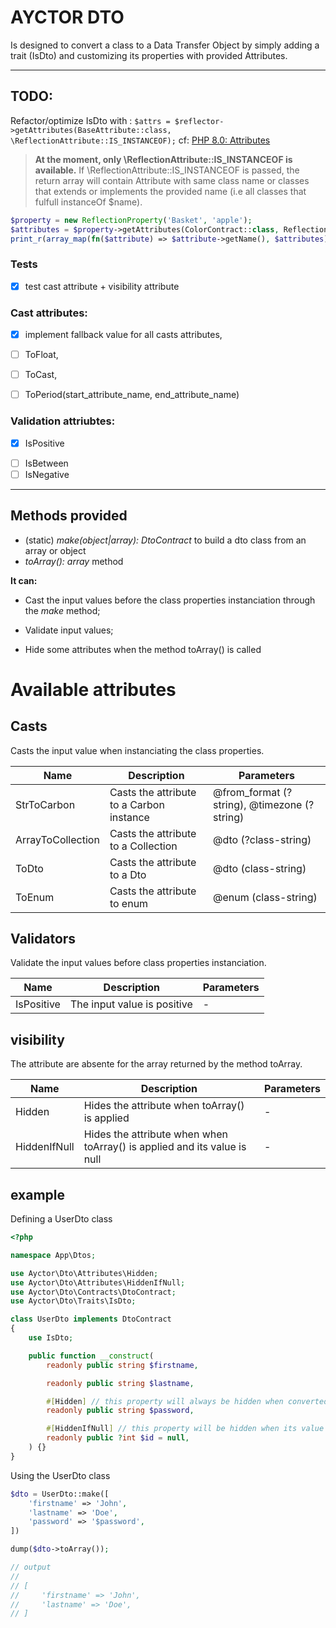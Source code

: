 # AYCTOR DTO

Is designed to convert a class to a Data Transfer Object by simply adding a trait
(IsDto) and customizing its properties with provided Attributes.

___

## TODO:

Refactor/optimize IsDto with : `$attrs = $reflector->getAttributes(BaseAttribute::class, \ReflectionAttribute::IS_INSTANCEOF);`
cf: [PHP 8.0: Attributes](https://php.watch/versions/8.0/attributes)
> **At the moment, only \ReflectionAttribute::IS_INSTANCEOF is available.**
> If \ReflectionAttribute::IS_INSTANCEOF is passed, the return array will contain
> Attribute with same class name or classes that extends or implements
> the provided name (i.e all classes that fulfull instanceOf $name).

```php
$property = new ReflectionProperty('Basket', 'apple');
$attributes = $property->getAttributes(ColorContract::class, ReflectionAttribute::IS_INSTANCEOF);
print_r(array_map(fn($attribute) => $attribute->getName(), $attributes));
```

### Tests
  * [x] test cast attribute + visibility attribute

### Cast attributes: 
  - [x] implement fallback value for all casts attributes,
  * [ ] ToFloat,
  - [ ] ToCast,
  * [ ] ToPeriod(start_attribute_name, end_attribute_name)

### Validation attriubtes: 
  * [x] IsPositive
  - [ ] IsBetween
  - [ ] IsNegative

 ___

## Methods provided

 * (static) _make(object|array): DtoContract_ to build a dto class from an array or object
 * _toArray(): array_ method

**It can:**

 * Cast the input values before the class properties instanciation through the _make_ method;
 - Validate input values;
 * Hide some attributes when the method toArray() is called

# Available attributes

## Casts

Casts the input value when instanciating the class properties.

| Name | Description | Parameters |
| --- | --- | --- |
| StrToCarbon | Casts the attribute to a Carbon instance | @from_format (?string), @timezone (?string) |
| ArrayToCollection | Casts the attribute to a Collection | @dto (?class-string) |
| ToDto | Casts the attribute to a Dto | @dto (class-string) |
| ToEnum | Casts the attribute to enum | @enum (class-string) |

## Validators

Validate the input values before class properties instanciation.

| Name | Description | Parameters |
| --- | --- | --- |
| IsPositive | The input value is positive | - |

## visibility

The attribute are absente for the array returned by the method toArray.

| Name | Description | Parameters |
| --- | --- | --- |
| Hidden | Hides the attribute when toArray() is applied | - |
| HiddenIfNull | Hides the attribute when  when toArray() is applied and its value is null | - |

## example

Defining a UserDto class

```php
<?php

namespace App\Dtos;

use Ayctor\Dto\Attributes\Hidden;
use Ayctor\Dto\Attributes\HiddenIfNull;
use Ayctor\Dto\Contracts\DtoContract;
use Ayctor\Dto\Traits\IsDto;

class UserDto implements DtoContract
{
    use IsDto;

    public function __construct(
        readonly public string $firstname,

        readonly public string $lastname,

        #[Hidden] // this property will always be hidden when converted to array
        readonly public string $password,

        #[HiddenIfNull] // this property will be hidden when its value is null
        readonly public ?int $id = null,
    ) {}
}
```

Using the UserDto class

```php
$dto = UserDto::make([
    'firstname' => 'John',
    'lastname' => 'Doe',
    'password' => '$password',
])

dump($dto->toArray());

// output
//
// [
//     'firstname' => 'John',
//     'lastname' => 'Doe',
// ]
```
